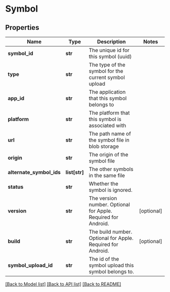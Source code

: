 # Symbol

## Properties
Name | Type | Description | Notes
------------ | ------------- | ------------- | -------------
**symbol_id** | **str** | The unique id for this symbol (uuid) | 
**type** | **str** | The type of the symbol for the current symbol upload | 
**app_id** | **str** | The application that this symbol belongs to | 
**platform** | **str** | The platform that this symbol is associated with | 
**url** | **str** | The path name of the symbol file in blob storage | 
**origin** | **str** | The origin of the symbol file | 
**alternate_symbol_ids** | **list[str]** | The other symbols in the same file | 
**status** | **str** | Whether the symbol is ignored. | 
**version** | **str** | The version number. Optional for Apple. Required for Android. | [optional] 
**build** | **str** | The build number. Optional for Apple. Required for Android. | [optional] 
**symbol_upload_id** | **str** | The id of the symbol upload this symbol belongs to. | 

[[Back to Model list]](../README.md#documentation-for-models) [[Back to API list]](../README.md#documentation-for-api-endpoints) [[Back to README]](../README.md)

